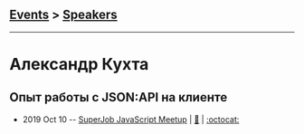 ## [Events](../README.md) > [Speakers](../speakers.md)
---

# Александр Кухта

## Опыт работы с JSON:API на клиенте
- 2019 Oct 10 -- [SuperJob JavaScript Meetup](https://youtu.be/rAik5tJta78)  | [:notebook:](http://thers.io/talks/json-api-presentation/#/) | [:octocat:](https://kgtjo.csb.app/) 
